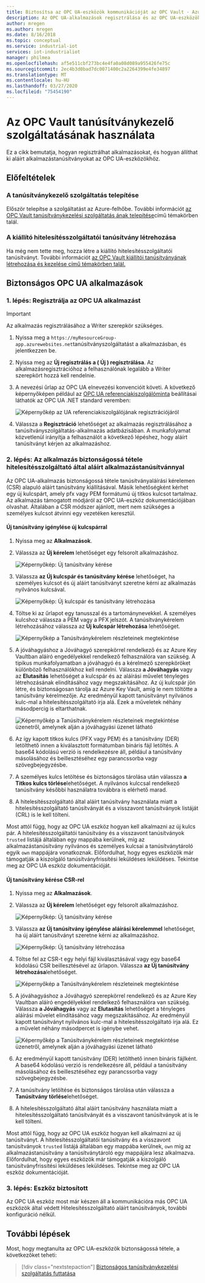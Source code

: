```yaml
---
title: Biztosítsa az OPC UA-eszközök kommunikációját az OPC Vault - Azure | Microsoft dokumentumok
description: Az OPC UA-alkalmazások regisztrálása és az OPC UA-eszközök aláírt alkalmazástanúsítványainak kiállítása az OPC Vault segítségével.
author: mregen
ms.author: mregen
ms.date: 8/16/2018
ms.topic: conceptual
ms.service: industrial-iot
services: iot-industrialiot
manager: philmea
ms.openlocfilehash: af5e511cbf273bc4e4fa0a08d089a955426fe75c
ms.sourcegitcommit: 2ec4b3d0bad7dc0071400c2a2264399e4fe34897
ms.translationtype: MT
ms.contentlocale: hu-HU
ms.lasthandoff: 03/27/2020
ms.locfileid: "75454190"
---
```

# <a name="use-the-opc-vault-certificate-management-service"></a>Az OPC Vault tanúsítványkezelő szolgáltatásának használata

Ez a cikk bemutatja, hogyan regisztrálhat alkalmazásokat, és hogyan állíthat ki aláírt alkalmazástanúsítványokat az OPC UA-eszközökhöz.

## <a name="prerequisites"></a>Előfeltételek

### <a name="deploy-the-certificate-management-service"></a>A tanúsítványkezelő szolgáltatás telepítése

Először telepítse a szolgáltatást az Azure-felhőbe. További információt [az OPC Vault tanúsítványkezelési szolgáltatás ának telepítése](howto-opc-vault-deploy.md)című témakörben talál.

### <a name="create-the-issuer-ca-certificate"></a>A kiállító hitelesítésszolgáltatói tanúsítvány létrehozása

Ha még nem tette meg, hozza létre a kiállító hitelesítésszolgáltatói tanúsítványt. További információt [az OPC Vault kiállítói tanúsítványának létrehozása és kezelése című témakörben talál.](howto-opc-vault-manage.md)

## <a name="secure-opc-ua-applications"></a>Biztonságos OPC UA alkalmazások

### <a name="step-1-register-your-opc-ua-application"></a>1. lépés: Regisztrálja az OPC UA alkalmazást 

> [!IMPORTANT]
> Az alkalmazás regisztrálásához a Writer szerepkör szükséges.

1. Nyissa meg a `https://myResourceGroup-app.azurewebsites.net`tanúsítványszolgáltatást a alkalmazásban, és jelentkezzen be.
2. Nyissa meg az **Új regisztrálás a ( Új ) regisztrálása**. Az alkalmazásregisztrációhoz a felhasználónak legalább a Writer szerepkört hozzá kell rendelnie.
2. A nevezési űrlap az OPC UA elnevezési konvencióit követi. A következő képernyőképen például az [OPC UA referenciakiszolgálóminta](https://github.com/OPCFoundation/UA-.NETStandard/tree/master/SampleApplications/Workshop/Reference) beállításai láthatók az OPC UA .NET standard veremben:

   ![Képernyőkép az UA referenciakiszolgálójának regisztrációjáról](media/howto-opc-vault-secure/reference-server-registration.png "UA referenciakiszolgáló regisztrációja")

5. Válassza a **Regisztráció** lehetőséget az alkalmazás regisztrálásához a tanúsítványszolgáltatás-alkalmazás adatbázisában. A munkafolyamat közvetlenül irányítja a felhasználót a következő lépéshez, hogy aláírt tanúsítványt kérjen az alkalmazáshoz.

### <a name="step-2-secure-your-application-with-a-ca-signed-application-certificate"></a>2. lépés: Az alkalmazás biztonságossá tétele hitelesítésszolgáltató által aláírt alkalmazástanúsítvánnyal

Az OPC UA-alkalmazás biztonságossá tétele tanúsítványaláírási kérelemen (CSR) alapuló aláírt tanúsítvány kiállításával. Másik lehetőségként kérhet egy új kulcspárt, amely pfx vagy PEM formátumú új titkos kulcsot tartalmaz. Az alkalmazás támogatott módjáról az OPC UA-eszköz dokumentációjában olvashat. Általában a CSR módszer ajánlott, mert nem szükséges a személyes kulcsot átvinni egy vezetéken keresztül.

#### <a name="request-a-new-certificate-with-a-new-keypair"></a>Új tanúsítvány igénylése új kulcspárral

1. Nyissa meg az **Alkalmazások**.
3. Válassza az **Új kérelem** lehetőséget egy felsorolt alkalmazáshoz.

   ![Képernyőkép: Új tanúsítvány kérése](media/howto-opc-vault-secure/request-new-certificate.png "Új tanúsítvány igénylése")

3. Válassza **az Új kulcspár és tanúsítvány kérése** lehetőséget, ha személyes kulcsot és új aláírt tanúsítványt szeretne kérni az alkalmazás nyilvános kulcsával.

   ![Képernyőkép: Új kulcspár és tanúsítvány létrehozása](media/howto-opc-vault-secure/generate-new-key-pair.png "Új kulcspár létrehozása")

4. Töltse ki az űrlapot egy tanusszal és a tartománynevekkel. A személyes kulcshoz válassza a PEM vagy a PFX jelszót. A tanúsítványkérelem létrehozásához válassza az **Új kulcspár létrehozása** lehetőséget.

   ![Képernyőkép a Tanúsítványkérelem részleteinek megtekintése](media/howto-opc-vault-secure/approve-reject.png "Tanúsítvány jóváhagyása")

5. A jóváhagyáshoz a Jóváhagyó szerepkörrel rendelkező és az Azure Key Vaultban aláíró engedélyekkel rendelkező felhasználóra van szükség. A tipikus munkafolyamatban a jóváhagyó és a kérelmező szerepköröket különböző felhasználókhoz kell rendelni. Válassza **a Jóváhagyás** vagy az **Elutasítás** lehetőséget a kulcspár és az aláírási művelet tényleges létrehozásának elindításához vagy megszakításához. Az új kulcspár jön létre, és biztonságosan tárolja az Azure Key Vault, amíg le nem töltötte a tanúsítvány kérelmezője. Az eredményül kapott tanúsítványt nyilvános kulc-mal a hitelesítésszolgáltató írja alá. Ezek a műveletek néhány másodpercig is eltarthatnak.

   ![Képernyőkép a Tanúsítványkérelem részleteinek megtekintése üzenetről, amelynek alján a jóváhagyási üzenet látható](media/howto-opc-vault-secure/view-key-pair.png "Kulcspár megtekintése")

7. Az így kapott titkos kulcs (PFX vagy PEM) és a tanúsítvány (DER) letölthető innen a kiválasztott formátumban bináris fájl letöltés. A base64 kódolású verzió is rendelkezésre áll, például a tanúsítvány másolásához és beillesztéséhez egy parancssorba vagy szövegbejegyzésbe. 
8. A személyes kulcs letöltése és biztonságos tárolása után válassza **a Titkos kulcs törlése**lehetőséget. A nyilvános kulccsal rendelkező tanúsítvány későbbi használatra továbbra is elérhető marad.
9. A hitelesítésszolgáltató által aláírt tanúsítvány használata miatt a hitelesítésszolgáltató tanúsítványát és a visszavont tanúsítványok listáját (CRL) is le kell tölteni.

Most attól függ, hogy az OPC UA eszköz hogyan kell alkalmazni az új kulcs pár. A hitelesítésszolgáltatói tanúsítvány és a visszavont tanúsítványok `trusted` listájá általában egy mappába kerülnek, míg az alkalmazástanúsítvány nyilvános és személyes kulcsai a tanúsítványtároló egyik `own` mappájára vonatkoznak. Előfordulhat, hogy egyes eszközök már támogatják a kiszolgáló tanúsítványfrissítési leküldéses leküldéses. Tekintse meg az OPC UA eszköz dokumentációját.

#### <a name="request-a-new-certificate-with-a-csr"></a>Új tanúsítvány kérése CSR-rel 

1. Nyissa meg az **Alkalmazások**.
3. Válassza az **Új kérelem** lehetőséget egy felsorolt alkalmazáshoz.

   ![Képernyőkép: Új tanúsítvány kérése](media/howto-opc-vault-secure/request-new-certificate.png "Új tanúsítvány igénylése")

3. Válassza **az Új tanúsítvány igénylése aláírási kérelemmel** lehetőséget, ha új aláírt tanúsítványt szeretne kérni az alkalmazáshoz.

   ![Képernyőkép: Új tanúsítvány létrehozása](media/howto-opc-vault-secure/generate-new-certificate.png "Új tanúsítvány létrehozása")

4. Töltse fel az CSR-t egy helyi fájl kiválasztásával vagy egy base64 kódolású CSR beillesztésével az űrlapon. Válassza **az Új tanúsítvány létrehozása**lehetőséget.

   ![Képernyőkép a Tanúsítványkérelem részleteinek megtekintése](media/howto-opc-vault-secure/approve-reject-csr.png "Csr jóváhagyása")

5. A jóváhagyáshoz a Jóváhagyó szerepkörrel rendelkező és az Azure Key Vaultban aláíró engedélyekkel rendelkező felhasználóra van szükség. Válassza **a Jóváhagyás** vagy az **Elutasítás** lehetőséget a tényleges aláírási művelet elindításához vagy megszakításához. Az eredményül kapott tanúsítványt nyilvános kulc-mal a hitelesítésszolgáltató írja alá. Ez a művelet néhány másodpercet is igénybe vehet.

   ![Képernyőkép a Tanúsítványkérelem részleteinek megtekintése üzenetről, amelynek alján a jóváhagyási üzenet látható](media/howto-opc-vault-secure/view-cert-csr.png "Tanúsítvány megtekintése")

6. Az eredményül kapott tanúsítvány (DER) letölthető innen bináris fájlként. A base64 kódolású verzió is rendelkezésre áll, például a tanúsítvány másolásához és beillesztéséhez egy parancssorba vagy szövegbejegyzésbe. 
10. A tanúsítvány letöltése és biztonságos tárolása után válassza a **Tanúsítvány törlése**lehetőséget.
11. A hitelesítésszolgáltató által aláírt tanúsítvány használata miatt a hitelesítésszolgáltató tanúsítványát és a visszavont tanúsítványok at is le kell tölteni.

Most attól függ, hogy az OPC UA eszköz hogyan kell alkalmazni az új tanúsítványt. A hitelesítésszolgáltatói tanúsítvány és a visszavont tanúsítványok `trusted` listájá általában egy mappába kerülnek, `own` míg az alkalmazástanúsítvány a tanúsítványtároló egy mappájára lesz alkalmazva. Előfordulhat, hogy egyes eszközök már támogatják a kiszolgáló tanúsítványfrissítési leküldéses leküldéses. Tekintse meg az OPC UA eszköz dokumentációját.

### <a name="step-3-device-secured"></a>3. lépés: Eszköz biztosított

Az OPC UA eszköz most már készen áll a kommunikációra más OPC UA eszközök által védett Hitelesítésszolgáltató aláírt tanúsítványok, további konfiguráció nélkül.

## <a name="next-steps"></a>További lépések

Most, hogy megtanulta az OPC UA-eszközök biztonságossá tétele, a következőket teheti:

> [!div class="nextstepaction"]
> [Biztonságos tanúsítványkezelési szolgáltatás futtatása](howto-opc-vault-secure-ca.md)
